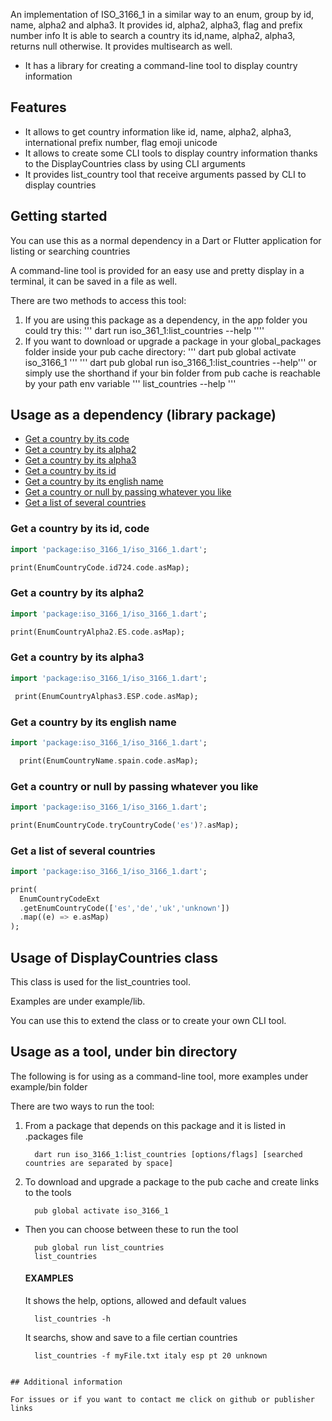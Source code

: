 <!-- 
This README describes the package. If you publish this package to pub.dev,
this README's contents appear on the landing page for your package.

For information about how to write a good package README, see the guide for
[writing package pages](https://dart.dev/guides/libraries/writing-package-pages). 

For general information about developing packages, see the Dart guide for
[creating packages](https://dart.dev/guides/libraries/create-library-packages)
and the Flutter guide for
[developing packages and plugins](https://flutter.dev/developing-packages). 
-->

An implementation of ISO_3166_1 in a similar way to an enum, 
  group by id, name, alpha2 and alpha3. 
  It provides id, alpha2, alpha3, flag and prefix number info
  It is able to search a country its id,name, alpha2, alpha3, returns null
  otherwise. It provides multisearch as well.
  * It has a library for creating a command-line tool to display country information

## Features

* It allows to get country information like id, name, alpha2, alpha3, international prefix number, flag emoji unicode
* It allows to create some CLI tools to display country information thanks to the DisplayCountries class by using CLI arguments
* It provides list_country tool that receive arguments passed by CLI to display countries

## Getting started

You can use this as a normal dependency in a Dart or Flutter application for listing or searching countries

A command-line tool is provided for an easy use and pretty display in a terminal, it can be saved in a file as well.

There are two methods to access this tool:
1) If you are using this package as a dependency, in the app folder you could try this:
  ''' dart run iso_361_1:list_countries --help ''''
2) If you want to download or upgrade a package in your global_packages folder inside your pub cache directory:
  ''' dart pub global activate iso_3166_1 '''
  ''' dart pub global run iso_3166_1:list_countries --help'''
  or simply use the shorthand if your bin folder from pub cache is reachable by your path env variable
  ''' list_countries --help '''

## Usage as a dependency (library package)

* [Get a country by its code](#get-a-country-by-its-code)
* [Get a country by its alpha2](#get-a-country-by-its-alpha2)
* [Get a country by its alpha3](#get-a-country-by-its-alpha3)
* [Get a country by its id](#get-a-country-by-its-id)
* [Get a country by its english name](#get-a-country-by-its-english-name)
* [Get a country or null by passing whatever you like](#get-a-country-or-null-by-passing-whatever-you-like)
* [Get a list of several countries](#get-a-list-of-several-countries)

### Get a country by its id, code

```dart
import 'package:iso_3166_1/iso_3166_1.dart';

print(EnumCountryCode.id724.code.asMap);

```

### Get a country by its alpha2

```dart
import 'package:iso_3166_1/iso_3166_1.dart';

print(EnumCountryAlpha2.ES.code.asMap);

```

### Get a country by its alpha3

```dart
import 'package:iso_3166_1/iso_3166_1.dart';

 print(EnumCountryAlphas3.ESP.code.asMap);

```

### Get a country by its english name

```dart
import 'package:iso_3166_1/iso_3166_1.dart';

  print(EnumCountryName.spain.code.asMap);

```

### Get a country or null by passing whatever you like

```dart
import 'package:iso_3166_1/iso_3166_1.dart';

print(EnumCountryCode.tryCountryCode('es')?.asMap);

```

### Get a list of several countries

```dart
import 'package:iso_3166_1/iso_3166_1.dart';

print(
  EnumCountryCodeExt
  .getEnumCountryCode(['es','de','uk','unknown'])
  .map((e) => e.asMap)
);

```

## Usage of DisplayCountries class
This class is used for the list_countries tool.

Examples are under example/lib.

You can use this to extend the class or to create your own CLI tool.

## Usage as a tool, under bin directory
The following is for using as a command-line tool, more examples under example/bin folder

There are two ways to run the tool:

1) From a package that depends on this package and it is listed in .packages file
    ```console
      dart run iso_3166_1:list_countries [options/flags] [searched countries are separated by space]
    ```

2) To download and upgrade a package to the pub cache and create links to the tools
    ```console
      pub global activate iso_3166_1

  * Then you can choose between these to run the tool
    ```console
      pub global run list_countries
      list_countries
    ```
    #### EXAMPLES

    It shows the help, options, allowed and default values
      ```console
        list_countries -h
      ```

    It searchs, show and save to a file certian countries
      ```console
        list_countries -f myFile.txt italy esp pt 20 unknown
  ```

## Additional information

For issues or if you want to contact me click on github or publisher links

